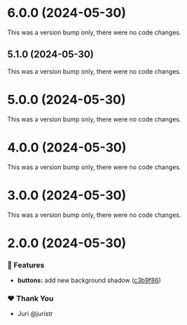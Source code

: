 # 6.0.0 (2024-05-30)

This was a version bump only, there were no code changes.

## 5.1.0 (2024-05-30)

This was a version bump only, there were no code changes.

# 5.0.0 (2024-05-30)

This was a version bump only, there were no code changes.

# 4.0.0 (2024-05-30)

This was a version bump only, there were no code changes.

# 3.0.0 (2024-05-30)

This was a version bump only, there were no code changes.

# 2.0.0 (2024-05-30)


### 🚀 Features

- **buttons:** add new background shadow ([c3b9f86](https://github.com/thashimoto1998/tuskydesign/commit/c3b9f86))

### ❤️  Thank You

- Juri @juristr